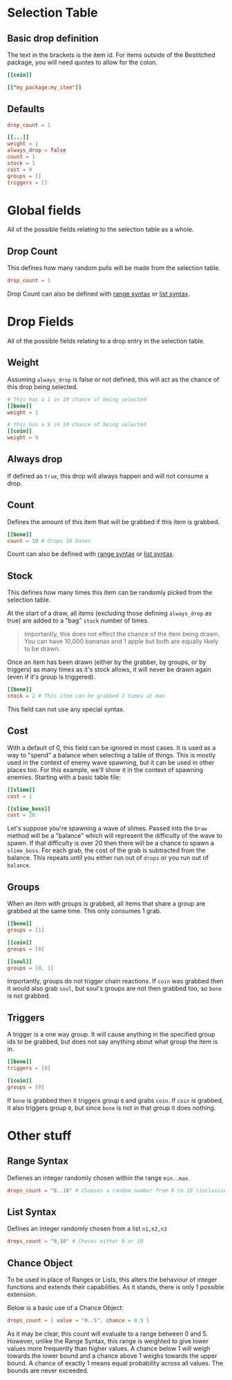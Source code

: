 # Selection Table
## Basic drop definition
The text in the brackets is the item id. For items outside of the Bestitched package, you will need quotes to allow for the colon.
```toml
[[coin]]

[["my_package:my_item"]]
```

## Defaults
```toml
drop_count = 1

[[...]]
weight = 1
always_drop = false
count = 1
stock = 1
cost = 0
groups = []
triggers = []
```

# Global fields
All of the possible fields relating to the selection table as a whole.

## Drop Count
This defines how many random pulls will be made from the selection table.

```toml
drop_count = 1
```
Drop Count can also be defined with [range syntax](#range-syntax) or [list syntax](#list-syntax).

# Drop Fields
All of the possible fields relating to a drop entry in the selection table.

## Weight
Assuming `always_drop` is false or not defined, this will act as the chance of this drop being selected.

```toml
# This has a 1 in 10 chance of being selected
[[bone]]
weight = 1

# this has a 9 in 10 chance of being selected
[[coin]]
weight = 9
```

## Always drop
If defined as `true`, this drop will always happen and will not consume a drop.

## Count
Defines the amount of this item that will be grabbed if this item is grabbed.
```toml
[[bone]]
count = 10 # Drops 10 bones
```
Count can also be defined with [range syntax](#range-syntax) or [list syntax](#list-syntax).

## Stock
This defines how many times this item can be randomly picked from the selection table.

At the start of a draw, all items (excluding those defining `always_drop` as true) are added to a "bag" `stock` number of times. 

>Importantly, this does not effect the chance of the item being drawn. You can have 10,000 bananas and 1 apple but both are equally likely to be drawn. 

Once an item has been drawn (either by the grabber, by groups, or by triggers) as many times as it's stock allows, it will never be drawn again (even if it's group is triggered).

```toml
[[bone]]
stock = 2 # This item can be grabbed 2 times at max
```
This field can not use any special syntax.

## Cost
With a default of 0, this field can be ignored in most cases. It is used as a way to "spend" a balance when selecting a table of things.
This is mostly used in the context of enemy wave spawning, but it can be used in other places too. For this example, we'll show it in the context of spawning enemies. Starting with a basic table file:
```toml
[[slime]]
cost = 1

[[slime_boss]]
cost = 20
```

Let's suppose you're spawning a wave of slimes. Passed into the `Draw` method will be a "balance" which will represent the difficulty of the wave to spawn. If that difficulty is over 20 then there will be a chance to spawn a `slime_boss`. For each grab, the cost of the grab is subtracted from the balance. This repeats until you either run out of `drops` or you run out of `balance`.


## Groups
When an item with groups is grabbed, all items that share a group are grabbed at the same time. This only consumes 1 grab.
```toml
[[bone]]
groups = [1]

[[coin]]
groups = [0]

[[soul]]
groups = [0, 1]
```

Importantly, groups do not trigger chain reactions. If `coin` was grabbed then it would also grab `soul`, but soul's groups are not then grabbed too, so `bone` is not grabbed.

## Triggers
A trigger is a one way group. It will cause anything in the specified group ids to be grabbed, but does not say anything about what group the item is in.

```toml
[[bone]]
triggers = [0]

[[coin]]
groups = [0]
```
If `bone` is grabbed then it triggers group `0` and grabs `coin`. If `coin` is grabbed, it also triggers group `0`, but since `bone` is not in that group it does nothing.

# Other stuff
## Range Syntax
Defienes an integer randomly chosen within the range `min..max`.
```toml
drops_count = "0..10" # Chooses a random number from 0 to 10 (inclusive).
```

## List Syntax
Defines an integer randomly chosen from a list `n1,n2,n3`
```toml
drops_count = "0,10" # Choses either 0 or 10
```

## Chance Object
To be used in place of Ranges or Lists, this alters the behaviour of integer functions and extends their capabilities. As it stands, there is only 1 possible extension.

Below is a basic use of a Chance Object:
```toml
drops_count = { value = "0..5", chance = 0.5 }
```

As it may be clear, this count will evaluate to a range between 0 and 5. However, unlike the Range Syntax, this range is weighted to give lower values more frequently than higher values. A chance below 1 will weigh towards the lower bound and a chance above 1 weighs towards the upper bound. A chance of exactly 1 means equal probability across all values. The bounds are never exceeded. 